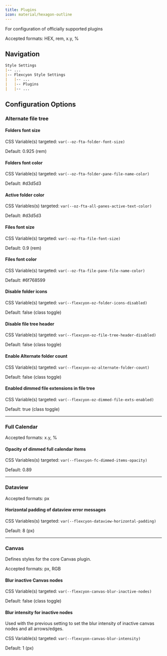 ```yaml
---
title: Plugins
icon: material/hexagon-outline
---
```


For configuration of officially supported plugins

Accepted formats: HEX, rem, x.y, %

## Navigation
```md
Style Settings
|-- ...
|-- Flexcyon Style Settings
|   |-- ...
|   |-- Plugins
|   |-- ...
```

## Configuration Options

### Alternate file tree

#### Folders font size
CSS Variable(s) targeted: `var(--oz-fta-folder-font-size)`

Default: 0.925 (rem)

#### Folders font color
CSS Variable(s) targeted: `var(--oz-fta-folder-pane-file-name-color)`

Default: #d3d5d3

#### Active folder color
CSS Variables(s) targeted: `var(--oz-fta-all-panes-active-text-color)`

Default: #d3d5d3

#### Files font size
CSS Variable(s) targeted: `var(--oz-fta-file-font-size)`

Default: 0.9 (rem)

#### Files font color
CSS Variable(s) targeted: `var(--oz-fta-file-pane-file-name-color)`

Default: #6f768599

#### Disable folder icons
CSS Variable(s) targeted: `var(--flexcyon-oz-folder-icons-disabled)`

Default: false (class toggle)

#### Disable file tree header
CSS Variable(s) targeted: `var(--flexcyon-oz-file-tree-header-disabled)`

Default: false (class toggle)

#### Enable Alternate folder count
CSS Variable(s) targeted: `var(--flexcyon-oz-alternate-folder-count)`

Default: false (class toggle)

#### Enabled dimmed file extensions in file tree
CSS Variable(s) targeted: `var(--flexcyon-oz-dimmed-file-exts-enabled)`

Default: true (class toggle)

___
### Full Calendar

Accepted formats: x.y, %

#### Opacity of dimmed full calendar items
CSS Variables(s) targeted: `var(--flexcyon-fc-dimmed-items-opacity)`

Default: 0.89

___
### Dataview

Accepted formats: px

#### Horizontal padding of dataview error messages
CSS Variables(s) targeted: `var(--flexcyon-dataview-horizontal-padding)`

Default: 8 (px)

___
### Canvas
Defines styles for the core Canvas plugin.

Accepted formats: px, RGB

#### Blur inactive Canvas nodes
CSS Variable(s) targeted: `var(--flexcyon-canvas-blur-inactive-nodes)`

Default: false (class toggle)

#### Blur intensity for inactive nodes
Used with the previous setting to set the blur intensity of inactive canvas nodes and all arrows/edges.

CSS Variable(s) targeted: `var(--flexcyon-canvas-blur-intensity)`

Default: 1 (px)